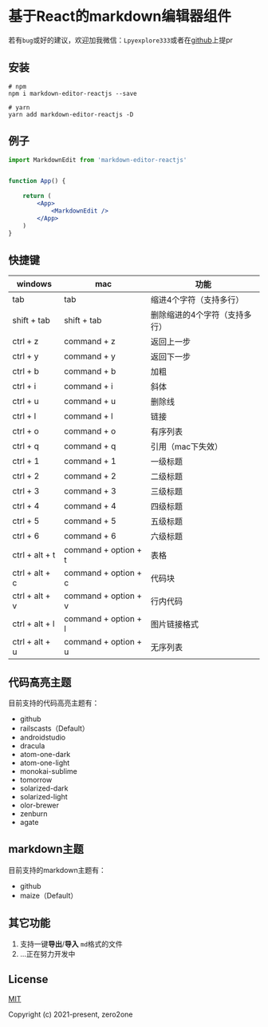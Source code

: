 # 基于React的markdown编辑器组件

若有`bug`或好的建议，欢迎加我微信：`Lpyexplore333`或者在[github](https://github.com/zero2one3/markdown-editor-reactjs)上提pr

## 安装

```shell
# npm
npm i markdown-editor-reactjs --save

# yarn
yarn add markdown-editor-reactjs -D
```

## 例子

```jsx
import MarkdownEdit from 'markdown-editor-reactjs'


function App() {
    
    return (
        <App>
            <MarkdownEdit />
        </App>
    )
}
```


## 快捷键

| windows | mac | 功能 |
| --- | --- | --- |
| tab | tab | 缩进4个字符（支持多行） |
| shift + tab | shift + tab | 删除缩进的4个字符（支持多行） |
| ctrl + z | command + z | 返回上一步 |
| ctrl + y | command + y | 返回下一步 |
| ctrl + b | command + b | 加粗 |
| ctrl + i | command + i | 斜体 |
| ctrl + u | command + u | 删除线 |
| ctrl + l | command + l | 链接 |
| ctrl + o | command + o | 有序列表 |
| ctrl + q | command + q | 引用（mac下失效） |
| ctrl + 1 | command + 1 | 一级标题 |
| ctrl + 2 | command + 2 | 二级标题 |
| ctrl + 3 | command + 3 | 三级标题 |
| ctrl + 4 | command + 4 | 四级标题 |
| ctrl + 5 | command + 5 | 五级标题 |
| ctrl + 6 | command + 6 | 六级标题 |
| ctrl + alt + t | command + option + t | 表格 |
| ctrl + alt + c | command + option + c | 代码块 |
| ctrl + alt + v | command + option + v | 行内代码 |
| ctrl + alt + l | command + option + l | 图片链接格式 |
| ctrl + alt + u | command + option + u | 无序列表 |

## 代码高亮主题

目前支持的代码高亮主题有：
- github
- railscasts（Default）
- androidstudio
- dracula
- atom-one-dark
- atom-one-light
- monokai-sublime
- tomorrow
- solarized-dark
- solarized-light
- olor-brewer
- zenburn
- agate

## markdown主题

目前支持的markdown主题有：
- github
- maize（Default）

## 其它功能

1. 支持一键**导出**/**导入** `md`格式的文件
2. ...正在努力开发中

## License

[MIT](https://opensource.org/licenses/MIT)

Copyright (c) 2021-present, zero2one